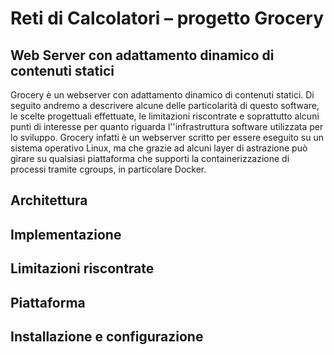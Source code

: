 # Reti di Calcolatori – progetto Grocery
## Web Server con adattamento dinamico di contenuti statici
Grocery  è un webserver con adattamento dinamico di contenuti statici. Di seguito andremo a descrivere alcune delle particolarità di questo software, le scelte progettuali effettuate, le limitazioni riscontrate e soprattutto alcuni punti di interesse per quanto riguarda l''infrastruttura software utilizzata per lo sviluppo. Grocery infatti è un webserver scritto per essere eseguito su un sistema operativo Linux, ma che grazie ad alcuni layer di astrazione può girare su qualsiasi piattaforma che supporti la containerizzazione di processi tramite cgroups, in particolare Docker.

## Architettura

## Implementazione

## Limitazioni riscontrate

## Piattaforma

## Installazione e configurazione